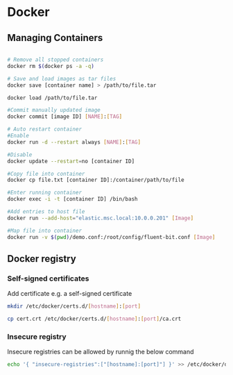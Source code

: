 # Docker

## Managing Containers

````bash

# Remove all stopped containers
docker rm $(docker ps -a -q)

# Save and load images as tar files
docker save [container name] > /path/to/file.tar

docker load /path/to/file.tar

#Commit manually updated image
docker commit [image ID] [NAME]:[TAG]

# Auto restart container
#Enable
docker run -d --restart always [NAME]:[TAG]

#Disable
docker update --restart=no [container ID]

#Copy file into container
docker cp file.txt [container ID]:/container/path/to/file

#Enter running container
docker exec -i -t [container ID] /bin/bash

#Add entries to host file
docker run --add-host="elastic.msc.local:10.0.0.201" [Image]

#Map file into container
docker run -v $(pwd)/demo.conf:/root/config/fluent-bit.conf [Image]
````

## Docker registry

### Self-signed certificates

Add certificate e.g. a self-signed certificate

````bash
mkdir /etc/docker/certs.d/[hostname]:[port]

cp cert.crt /etc/docker/certs.d/[hostname]:[port]/ca.crt
````

### Insecure registry

Insecure registries can be allowed by runnig the below command

````bash
echo '{ "insecure-registries":["[hostname]:[port]"] }' >> /etc/docker/daemon.json
````